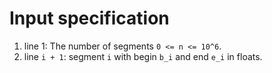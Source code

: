 # Input specification
1. line 1: The number of segments `0 <= n <= 10^6`.
2. line `i + 1`: segment `i` with begin `b_i` and end `e_i` in floats.